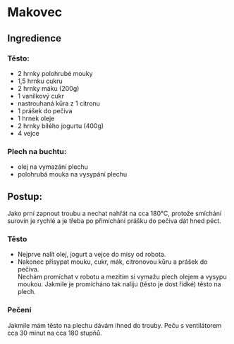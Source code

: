 # Makovec
## Ingredience
### Těsto:
- 2 hrnky polohrubé mouky
- 1,5 hrnku cukru
- 2 hrnky máku (200g)
- 1 vanilkový cukr
- nastrouhaná kůra z 1 citronu
- 1 prášek do pečiva
- 1 hrnek oleje
- 2 hrnky bílého jogurtu (400g)
- 4 vejce
### Plech na buchtu:
- olej na vymazání plechu
- polohrubá mouka na vysypání plechu
## Postup:
Jako prní zapnout troubu a nechat nahřát na cca 180°C, protože smíchání surovin je rychlé a je třeba po přimíchání prášku do pečiva dát hned péct.
### Těsto
- Nejprve nalít olej, jogurt a vejce do mísy od robota.
- Nakonec přisypat mouku, cukr, mák, citronovou kůru a prášek do pečiva.  
Nechám promíchat v robotu a mezitím si vymažu plech olejem a vysypu moukou.
Jakmile je promícháno tak naliju (těsto je dost řídké) těsto na plech.
### Pečení
Jakmile mám těsto na plechu dávám ihned do trouby.
Peču s ventilátorem cca 30 minut na cca 180 stupňů.
